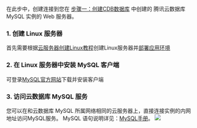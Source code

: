 
在此步中，创建连接到您在 [步骤一：创建CDB数据库](/document/product/236/8470) 中创建的 腾讯云数据库 MySQL 实例的 Web 服务器。

### 1. 创建 Linux 服务器
首先需要根据[云服务器创建Linux教程][1]创建Linux服务器并[部署应用环境][2]

### 2. 在 Linux 服务器中安装 MySQL 客户端
可登录[MySQL官方网站][3]下载并安装客户端

### 3. 访问云数据库 MySQL 服务
您可以在和云数据库 MySQL 所属网络相同的云服务器上，直接连接实例的内网地址访问MySQL服务。
MySQL 语句说明详见：[MySQL手册][4]。
![][image-1]

[1]:	https://cloud.tencent.com/document/product/213/2936
[2]:	https://cloud.tencent.com/document/product/213/2975
[3]:	https://dev.mysql.com/downloads/installer/
[4]:	http://dev.mysql.com/doc/

[image-1]:	//mccdn.qcloud.com/img568127c27a3a6.png

